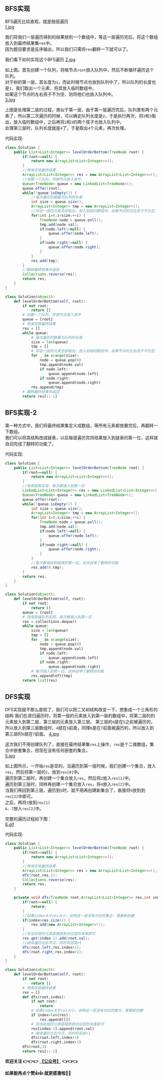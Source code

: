 ## BFS实现
BFS遍历比较直观，就是按层遍历   
 [1.jpg](https://pic.leetcode-cn.com/1599365588-WrromC-1.jpg)


我们将我们一层遍历得到的结果放到一个数组中，等这一层遍历完后，将这个数组放入到最终结果集```res```中。   
因为题目要求是反序输出，所以我们只需将```res```翻转一下就可以了。  

我们看下如何实现这个BFS遍历
 [2.jpg](https://pic.leetcode-cn.com/1599365598-bXCiWu-2.jpg)


如上图，首先创建一个队列，将根节点```root```放入队列中，然后不断循环遍历这个队列。   
对于树的第一层，其长度为```1```，而此时根节点也放到队列中了，所以队列的长度也是```1```，我们取出一个元素，将其放入临时数组中。   
如果这个节点的左右孩子不为空，则将他们也放入队列中。   
 [3.jpg](https://pic.leetcode-cn.com/1599365607-Bstamx-3.jpg)


上图是处理第二层的过程，类似于第一层，由于第一层遍历完后，队列里有两个元素了，所以第二次遍历的时候，可以确定队列长度是```2```，于是执行两次，将```2```和```3```取出，放入临时数组中，之后再将```2```和```3```的两个孩子也放入队列中。   
处理第三层时，队列长度就是```4```了，于是取出```4```个元素，再次处理。


代码实现:
```java []
class Solution {
    public List<List<Integer>> levelOrderBottom(TreeNode root) {
        if(root==null) {
            return new ArrayList<List<Integer>>();
        }
        //用来存放最终结果
        ArrayList<List<Integer>> res = new ArrayList<List<Integer>>();
        //创建一个队列，将根节点放入其中
        Queue<TreeNode> queue = new LinkedList<TreeNode>();
        queue.offer(root);
        while(!queue.isEmpty()) {
            //每次遍历的数量为队列的长度
            int size = queue.size();
            ArrayList<Integer> tmp = new ArrayList<Integer>();
            //将这一层的元素全部取出，放入到临时数组中，如果节点的左右孩子不为空，继续放入队列
            for(int i=0;i<size;++i) {
                TreeNode node = queue.poll();
                tmp.add(node.val);
                if(node.left!=null) {
                    queue.offer(node.left);
                }
                if(node.right!=null) {
                    queue.offer(node.right);
                }
            }
            res.add(tmp);
        }
        //翻转最终结果并返回
        Collections.reverse(res);
        return res;
    }
}
```
```python []
class Solution(object):
    def levelOrderBottom(self, root):
        if not root:
            return []
        # 创建一个队列，将根节点放入其中    
        queue = [root]
        # 用来存放最终结果
        res = []
        while queue:
            # 每次遍历的数量为队列的长度
            size = len(queue)
            tmp = []
            # 将这一层的元素全部取出，放入到临时数组中，如果节点的左右孩子不为空，继续放入队列
            for _ in xrange(size):
                node = queue.pop(0)
                tmp.append(node.val)
                if node.left:
                    queue.append(node.left)
                if node.right:
                    queue.append(node.right)
            res.append(tmp)
        # 翻转最终结果并返回
        return res[::-1]
```


## BFS实现-2
第一种方式中，我们将最终结果集定义成数组，等所有元素都放置完后，再翻转一下数组。   
我们可以将其结构改成链表，以后每层遍历完将结果放入到链表的第一位，这样就自动完成了翻转的功能了。


代码实现:
```java []
class Solution {
    public List<List<Integer>> levelOrderBottom(TreeNode root) {
        if(root==null) {
            return new ArrayList<List<Integer>>();
        }
        //改用链表实现，每次都插入到第一位
        LinkedList<List<Integer>> res = new LinkedList<List<Integer>>();
        Queue<TreeNode> queue = new LinkedList<TreeNode>();
        queue.offer(root);
        while(!queue.isEmpty()) {
            int size = queue.size();
            ArrayList<Integer> tmp = new ArrayList<Integer>();
            for(int i=0;i<size;++i) {
                TreeNode node = queue.poll();
                tmp.add(node.val);
                if(node.left!=null) {
                    queue.offer(node.left);
                }
                if(node.right!=null) {
                    queue.offer(node.right);
                }
            }
            //每次都保存到链表的第一位，这样自带了翻转的功能
            res.add(0,tmp);
        }
        return res;
    }
}
```
```python []
class Solution(object):
    def levelOrderBottom(self, root):
        if not root:
            return []
        queue = [root]
        # 改用双端队列实现，每次都插入到第一位
        res = collections.deque()
        while queue:
            size = len(queue)
            tmp = []
            for _ in xrange(size):
                node = queue.pop(0)
                tmp.append(node.val)
                if node.left:
                    queue.append(node.left)
                if node.right:
                    queue.append(node.right)
            # 每次插入到第一位，这样自带了翻转的功能       
            res.appendleft(tmp)
        return list(res)
```


## DFS实现
DFS实现就不那么直观了，我们可以把二叉树结构改变一下，想象成一个三角形的结构
我们在递归遍历时，将第一层的元素放入到第一层的数组中，将第二层的的元素放入到第二层，第三层的元素放入第三层。
第三层的```4```是在```5```之前被遍历的，所以放入到第三层数组时，```4```就在```5```前面，同理```6```是在```7```前面被遍历的，所以放入到第三层时```6```就在```7```前面。
 [4.jpg](https://pic.leetcode-cn.com/1599365665-xRxWHw-4.jpg)




这次我们不用创建队列了，直接在最终结果集```res```上操作，```res```是个二维数组，集合中嵌套集合，但现在没有任何嵌套的集合。    
 [5.jpg](https://pic.leetcode-cn.com/1599365673-vLWiKf-5.jpg)


如上图所示，一开始```res```是空的，当遍历到第一层时候，我们创建一个集合，放入```res```，然后将第一层的```1```，放到```res[0]```中。   
遍历到第二层时，再创建一个集合放入```res```，然后将```2```放入```res[1]```中。   
遍历到第三层时，同样再创建一个集合放入```res```，将```4```放入```res[2]```中。   
当我们再回到第三层，遍历到```5```时，就不用再创建新集合了，直接将```5```放到到```res[2]```中即可。  
之后，再将```3```放到```res[1]```   
```6```、```7```放入```res[2]```中。    

完整的遍历过程如下图：   
 [6.gif](https://pic.leetcode-cn.com/1599365681-cWijgt-6.gif)


代码实现:
```java []
class Solution {
    public List<List<Integer>> levelOrderBottom(TreeNode root) {
        if(root==null) {
            return new ArrayList<List<Integer>>();
        }
        //用来存放最终结果
        ArrayList<List<Integer>> res = new ArrayList<List<Integer>>();
        dfs(root,res,1);
        Collections.reverse(res);
        return res;
    }

    private void dfs(TreeNode root,ArrayList<List<Integer>> res,int index) {
        if(root==null) {
            return;
        }
        //如果index大于res大小，说明这一层没有对应的集合，需要新创建
        if(index>res.size()) {
            res.add(new ArrayList<Integer>());
        }
        //将当前层的元素直接放到对应层的末尾即可
        res.get(index-1).add(root.val);
        //继续遍历左右节点，同时将层高+1
        dfs(root.left,res,index+1);
        dfs(root.right,res,index+1);
    }
}
```
```python []
class Solution(object):
    def levelOrderBottom(self, root):
        if not root:
            return []
        # 用来存放最终结果    
        res = []
        def dfs(root,index):
            if not root:
                return
            # 如果index大于res大小，说明这一层没有对应的集合，需要新创建    
            if index>len(res):
                res.append([])
            # 将当前层的元素直接放到对应层的末尾即可    
            res[index-1].append(root.val)
            # 继续遍历左右节点，同时将层高+1
            dfs(root.left,index+1)
            dfs(root.right,index+1)
        dfs(root,1)
        return res[::-1]
```

**欢迎关注 👉👉👉  [【公众号】](https://oscimg.oschina.net/oscnet/95a30f75-0d64-4b3c-8747-db31496b46dd.jpg) 👈👈👈**   

**如果能再点个赞👍👍 就更感激啦💓💓**
